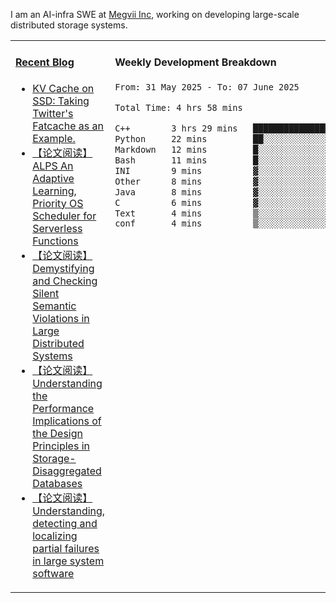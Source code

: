 I am an AI-infra SWE at [Megvii Inc](https://en.megvii.com/), working on developing large-scale distributed storage systems.

<table width="960px">
<tr>
<td valign="top" width="50%">

#### <a href="https://www.kongjun18.me" target="_blank">Recent Blog</a>

<!-- BLOG-POST-LIST:START -->
- [KV Cache on SSD: Taking Twitter&#39;s Fatcache as an Example.](https://kongjun18.github.io/posts/kv-cache-on-disk-taking-twitters-fatcache-as-an-example/)
- [【论文阅读】ALPS An Adaptive Learning, Priority OS Scheduler for Serverless Functions](https://kongjun18.github.io/posts/alps-an-adaptive-learning-priority-os-scheduler-for-serverless-functions/)
- [【论文阅读】Demystifying and Checking Silent Semantic Violations in Large Distributed Systems](https://kongjun18.github.io/posts/demystifying-and-checking-silent-semantic-violations-in-large-distributed-systems/)
- [【论文阅读】Understanding the Performance Implications of the Design Principles in Storage-Disaggregated Databases](https://kongjun18.github.io/posts/understanding-the-performance-implications-of-the-design-principles-in-storage-disaggregated-databases/)
- [【论文阅读】Understanding, detecting and localizing partial failures in large system software](https://kongjun18.github.io/posts/understanding-detecting-and-localizing-partial-failures-in-large-system-software/)
<!-- BLOG-POST-LIST:END -->

</td>
<td valign="top" width="50%">

#### Weekly Development Breakdown

<!--START_SECTION:waka-->

```txt
From: 31 May 2025 - To: 07 June 2025

Total Time: 4 hrs 58 mins

C++        3 hrs 29 mins   █████████████████▒░░░░░░░   69.92 %
Python     22 mins         ██░░░░░░░░░░░░░░░░░░░░░░░   07.46 %
Markdown   12 mins         █░░░░░░░░░░░░░░░░░░░░░░░░   04.25 %
Bash       11 mins         █░░░░░░░░░░░░░░░░░░░░░░░░   03.76 %
INI        9 mins          ▓░░░░░░░░░░░░░░░░░░░░░░░░   03.08 %
Other      8 mins          ▓░░░░░░░░░░░░░░░░░░░░░░░░   02.83 %
Java       8 mins          ▓░░░░░░░░░░░░░░░░░░░░░░░░   02.75 %
C          6 mins          ▓░░░░░░░░░░░░░░░░░░░░░░░░   02.25 %
Text       4 mins          ▒░░░░░░░░░░░░░░░░░░░░░░░░   01.54 %
conf       4 mins          ▒░░░░░░░░░░░░░░░░░░░░░░░░   01.36 %
```

<!--END_SECTION:waka-->
</td>
</tr>

</table>
